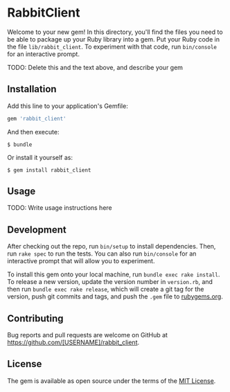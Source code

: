 # RabbitClient

Welcome to your new gem! In this directory, you'll find the files you need to be able to package up your Ruby library into a gem. Put your Ruby code in the file `lib/rabbit_client`. To experiment with that code, run `bin/console` for an interactive prompt.

TODO: Delete this and the text above, and describe your gem

## Installation

Add this line to your application's Gemfile:

```ruby
gem 'rabbit_client'
```

And then execute:

    $ bundle

Or install it yourself as:

    $ gem install rabbit_client

## Usage

TODO: Write usage instructions here

## Development

After checking out the repo, run `bin/setup` to install dependencies. Then, run `rake spec` to run the tests. You can also run `bin/console` for an interactive prompt that will allow you to experiment.

To install this gem onto your local machine, run `bundle exec rake install`. To release a new version, update the version number in `version.rb`, and then run `bundle exec rake release`, which will create a git tag for the version, push git commits and tags, and push the `.gem` file to [rubygems.org](https://rubygems.org).

## Contributing

Bug reports and pull requests are welcome on GitHub at https://github.com/[USERNAME]/rabbit_client.


## License

The gem is available as open source under the terms of the [MIT License](http://opensource.org/licenses/MIT).

